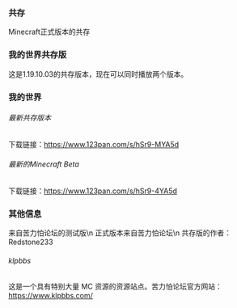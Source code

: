 ### 共存

Minecraft正式版本的共存

### 我的世界共存版

这是1.19.10.03的共存版本，现在可以同时播放两个版本。

### 我的世界

###### 最新共存版本

下载链接：https://www.123pan.com/s/hSr9-MYA5d

###### 最新的Minecraft Beta

下载链接：https://www.123pan.com/s/hSr9-4YA5d

### 其他信息

来自苦力怕论坛的测试版\n
正式版本来自苦力怕论坛\n
共存版的作者：Redstone233

###### klpbbs

这是一个具有特别大量 MC 资源的资源站点。苦力怕论坛官方网站：https://www.klpbbs.com/
